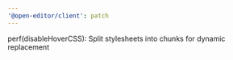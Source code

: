 ```yaml
---
'@open-editor/client': patch
---
```


perf(disableHoverCSS): Split stylesheets into chunks for dynamic replacement
